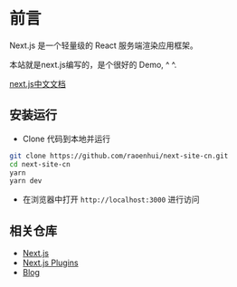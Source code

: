 # 前言
Next.js 是一个轻量级的 React 服务端渲染应用框架。

本站就是next.js编写的，是个很好的 Demo, ^ ^.

[next.js中文文档](http://nextjs.frontendx.cn)


## 安装运行

* Clone 代码到本地并运行
```bash
git clone https://github.com/raoenhui/next-site-cn.git
cd next-site-cn
yarn
yarn dev
```
* 在浏览器中打开 `http://localhost:3000` 进行访问

## 相关仓库
- [Next.js](https://github.com/zeit/next.js)
- [Next.js Plugins](https://github.com/zeit/next-plugins)
- [Blog](https://raoenhui.github.io/nextjs/2018/08/31/Nextjs%E4%B8%AD%E6%96%87%E6%96%87%E6%A1%A3)
